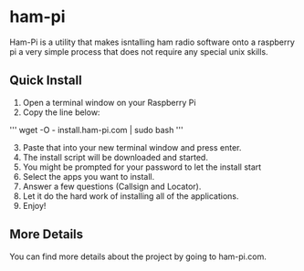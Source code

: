 # ham-pi
Ham-Pi is a utility that makes isntalling ham radio software onto a raspberry pi a very simple process that does not require any special unix skills.

## Quick Install
1. Open a terminal window on your Raspberry Pi
2. Copy the line below:

'''
wget -O - install.ham-pi.com | sudo bash 
'''

3. Paste that into your new terminal window and press enter.
4. The install script will be downloaded and started.
5. You might be prompted for your password to let the install start
6. Select the apps you want to install.
7. Answer a few questions (Callsign and Locator).
8. Let it do the hard work of installing all of the applications.
9. Enjoy!

## More Details
You can find more details about the project by going to ham-pi.com.

